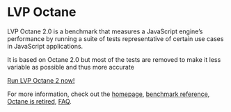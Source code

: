 # LVP Octane

LVP Octane 2.0 is a benchmark that measures a JavaScript engine’s performance by running a suite of tests representative of certain use cases in JavaScript applications.

It is based on Octane 2.0 but most of the tests are removed to make it less variable as possible and thus more accurate

[Run LVP Octane 2 now!](https://intika.github.io/lvp-octane/)

For more information, check out the [homepage](https://developers.google.com/octane/), [benchmark reference](https://developers.google.com/octane/benchmark), [Octane is retired](https://v8project.blogspot.com/2017/04/retiring-octane.html), [FAQ](https://developers.google.com/octane/faq).
